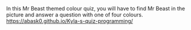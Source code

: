 In this Mr Beast themed colour quiz, you will have to find Mr Beast in the picture and answer a question with one of four colours. 
https://abask0.github.io/Kyla-s-quiz-programming/ 
